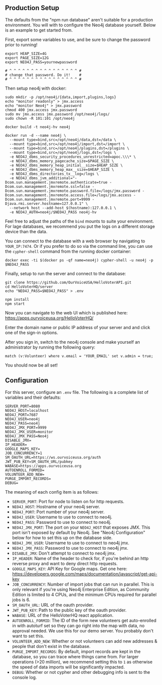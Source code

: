 
## Production Setup

The defaults from the "npm run database" aren't suitable for a production environment. You will with to configure the Neo4j database yourself. Below is an example to get started from.

First, export some variables to use, and be sure to change the password prior to running!

    export HEAP_SIZE=4G
    export PAGE_SIZE=12G
    export NEO4J_PASS=yournewpassword

    # ^ ^ ^ ^ ^ ^ ^ ^ ^ ^ ^ ^ ^ ^ ^ ^ #
    # change that password. Do it!    #
    # ^ ^ ^ ^ ^ ^ ^ ^ ^ ^ ^ ^ ^ ^ ^ ^ #

Then setup neo4j with docker:

    sudo mkdir -p /opt/neo4j/{data,import,plugins,logs}
    echo "monitor readonly" > jmx.access
    echo "monitor Neo4j" > jmx.password
    chmod 400 jmx.access jmx.password
    sudo mv jmx.access jmx.password /opt/neo4j/logs/
    sudo chown -R 101:101 /opt/neo4j

    docker build -t neo4j-hv neo4j

    docker run -d --name neo4j \
      --mount type=bind,src=/opt/neo4j/data,dst=/data \
      --mount type=bind,src=/opt/neo4j/import,dst=/import \
      --mount type=bind,src=/opt/neo4j/plugins,dst=/plugins \
      --mount type=bind,src=/opt/neo4j/logs,dst=/logs \
      -e NEO4J_dbms_security_procedures_unrestricted=apoc.\\\* \
      -e NEO4J_dbms_memory_pagecache_size=$PAGE_SIZE \
      -e NEO4J_dbms_memory_heap_initial__size=$HEAP_SIZE \
      -e NEO4J_dbms_memory_heap_max__size=$HEAP_SIZE \
      -e NEO4J_dbms_directories_tx__log=/logs \
      -e NEO4J_dbms_jvm_additional="-Dcom.sun.management.jmxremote.authenticate=true -Dcom.sun.management.jmxremote.ssl=false -Dcom.sun.management.jmxremote.password.file=/logs/jmx.password -Dcom.sun.management.jmxremote.access.file=/logs/jmx.access -Dcom.sun.management.jmxremote.port=9999 -Djava.rmi.server.hostname=127.0.0.1" \
      --network host --add-host $(hostname):127.0.0.1 \
      -e NEO4J_AUTH=neo4j/$NEO4J_PASS neo4j-hv

Feel free to adjust the paths of the `bind` mounts to suite your environment. For lage databases, we recommend you put the logs on a different storage device than the data.

You can connect to the database with a web browser by navigating to `YOUR_IP:7474`. Or if you prefer to do so via the command line, you can use the `cypher-shell` command from the running docker container:

    docker exec -ti $(docker ps -qf name=neo4j) cypher-shell -u neo4j -p $NEO4J_PASS

Finally, setup to run the server and connect to the database:

    git clone https://github.com/OurVoiceUSA/HelloVoterAPI.git
    cd HelloVoterHQ/server
    echo "NEO4J_PASS=$NEO4J_PASS" > .env

    npm install
    npm start

Now you can navigate to the web UI which is published here: https://apps.ourvoiceusa.org/HelloVoterHQ/

Enter the domain name or public IP address of your server and and click one of the sign-in options.

After you sign in, switch to the neo4j console and make yourself an administrator by running the following query:

    match (v:Volunteer) where v.email = 'YOUR_EMAIL' set v.admin = true;

You should now be all set!

## Configuration

For this server, configure an `.env` file. The following is a complete list of variables and their defaults:

    SERVER_PORT=8080
    NEO4J_HOST=localhost
    NEO4J_PORT=7687
    NEO4J_USER=neo4j
    NEO4J_PASS=neo4j
    NEO4J_JMX_PORT=9999
    NEO4J_JMX_USER=monitor
    NEO4J_JMX_PASS=Neo4j
    DISABLE_JMX=
    IP_HEADER=
    GOOGLE_MAPS_KEY=
    JOB_CONCURRENCY=1
    SM_OAUTH_URL=https://ws.ourvoiceusa.org/auth
    JWT_PUB_KEY=SM_OAUTH_URL/pubkey
    WABASE=https://apps.ourvoiceusa.org
    AUTOENROLL_FORMID=
    VOLUNTEER_ADD_NEW=
    PURGE_IMPORT_RECORDS=
    DEBUG=

The meaning of each config item is as follows:

* `SERVER_PORT`: Port for node to listen on for http requests.
* `NEO4J_HOST`: Hostname of your neo4j server.
* `NEO4J_PORT`: Port number of your neo4j server.
* `NEO4J_USER`: Username to use to connect to neo4j.
* `NEO4J_PASS`: Password to use to connect to neo4j.
* `NEO4J_JMX_PORT`: The port on your `NEO4J_HOST` that exposes JMX. This port isn't exposed by default by Neo4j. See "Neo4j Configuration" below for how to set this up on the database side.
* `NEO4J_JMX_USER`: Username to use to connect to neo4j jmx.
* `NEO4J_JMX_PASS`: Password to use to connect to neo4j jmx.
* `DISABLE_JMX`: Don't attempt to connect to neo4j jmx.
* `IP_HEADER`: Name of the header to check for, if you're behind an http reverse proxy and want to deny direct http requests.
* `GOOGLE_MAPS_KEY`: API Key for Google maps. Get one here: https://developers.google.com/maps/documentation/javascript/get-api-key
* `JOB_CONCURRENCY`: Number of import jobs that can run in parallel. This is only relevant if you're using Neo4j Enterprise Edition, as Community Edition is limited to 4 CPUs, and the minimum CPUs required for parallel jobs is 6.
* `SM_OAUTH_URL`: URL of the oauth provider.
* `JWT_PUB_KEY`: Path to the public key of the oauth provider.
* `WABASE`: URL of the HelloVoterHQ react application.
* `AUTOENROLL_FORMID`: The ID of the form new volunteers get auto-enrolled in with autoturf set so they can go right into the map with data, no approval needed. We use this for our demo server. You probably don't want to set this.
* `VOLUNTEER_ADD_NEW`: Whether or not volunteers can add new addresses & people that don't exist in the database.
* `PURGE_IMPORT_RECORDS`: By default, import records are kept in the database, so you can trace where things came from. For larger operations (>20 million), we recommend setting this to `1` as otherwise the speed of data imports will be significantly impacted.
* `DEBUG`: Whether or not cypher and other debugging info is sent to the console log.
